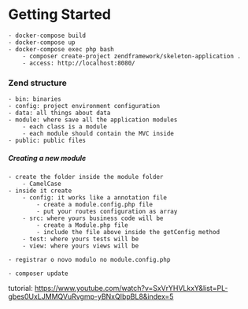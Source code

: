 # Getting Started

    - docker-compose build
    - docker-compose up
    - docker-compose exec php bash
        - composer create-project zendframework/skeleton-application .
        - access: http://localhost:8080/

### Zend structure

    - bin: binaries
    - config: project environment configuration
    - data: all things about data
    - module: where save all the application modules
        - each class is a module
        - each module should contain the MVC inside
    - public: public files

##### Creating a new module
    
    - create the folder inside the module folder
        - CamelCase
    - inside it create
        - config: it works like a annotation file
            - create a module.config.php file
            - put your routes configuration as array
        - src: where yours business code will be
            - create a Module.php file
            - include the file above inside the getConfig method
        - test: where yours tests will be
        - view: where yours views will be

    - registrar o novo modulo no module.config.php
    
    - composer update

tutorial: https://www.youtube.com/watch?v=SxVrYHVLkxY&list=PL-gbes0UxLJMMQVuRvgmp-yBNxQIbpBL8&index=5